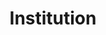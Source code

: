 ---
title: Institution
description: Institution search
permalink: /fr/institution/_key_
layout: institution-key
---